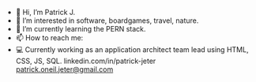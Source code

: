 - 👋 Hi, I’m Patrick J.
- 👀 I’m interested in software, boardgames, travel, nature. 
- 🌱 I’m currently learning the PERN stack.
- 📫 How to reach me: 
- 💻 Currently working as an application architect team lead using HTML, CSS, JS, SQL. 
linkedin.com/in/patrick-jeter
patrick.oneil.jeter@gmail.com

  

<!---
patrickjeter40/patrickjeter40 is a ✨ special ✨ repository because its `README.md` (this file) appears on your GitHub profile.
You can click the Preview link to take a look at your changes.
--->
